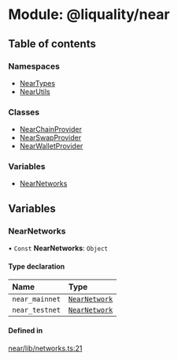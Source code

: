 # Module: @liquality/near

## Table of contents

### Namespaces

- [NearTypes](../wiki/@liquality.near.NearTypes)
- [NearUtils](../wiki/@liquality.near.NearUtils)

### Classes

- [NearChainProvider](../wiki/@liquality.near.NearChainProvider)
- [NearSwapProvider](../wiki/@liquality.near.NearSwapProvider)
- [NearWalletProvider](../wiki/@liquality.near.NearWalletProvider)

### Variables

- [NearNetworks](../wiki/@liquality.near#nearnetworks)

## Variables

### NearNetworks

• `Const` **NearNetworks**: `Object`

#### Type declaration

| Name | Type |
| :------ | :------ |
| `near_mainnet` | [`NearNetwork`](../wiki/@liquality.near.NearTypes.NearNetwork) |
| `near_testnet` | [`NearNetwork`](../wiki/@liquality.near.NearTypes.NearNetwork) |

#### Defined in

[near/lib/networks.ts:21](https://github.com/liquality/chainabstractionlayer/blob/9cc13847/packages/near/lib/networks.ts#L21)
